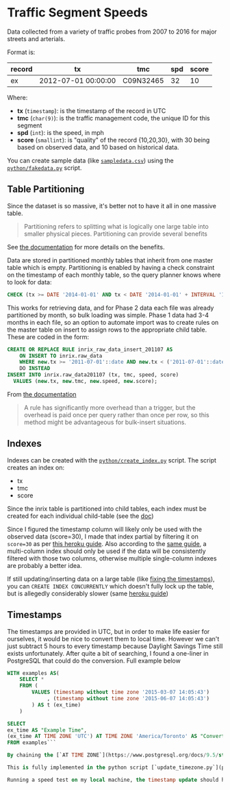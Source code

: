 # Traffic Segment Speeds

Data collected from a variety of traffic probes from 2007 to 2016 for major streets and arterials.

Format is:

record|tx                 | tmc     | spd | score 
------|-------------------|---------|-----|-------
ex    |2012-07-01 00:00:00|C09N32465| 32  | 10    

Where:  
 - **tx** (`timestamp`): is the timestamp of the record in UTC 
 - **tmc** (`char(9)`): is the traffic management code, the unique ID for this segment 
 - **spd** (`int`): is the speed, in mph 
 - **score** (`smallint`): is "quality" of the record {10,20,30}, with 30 being based on observed data, and 10 based on historical data.
 
You can create sample data (like [`sampledata.csv`](sampledata.csv)) using the [`python/fakedata.py`](python/fakedata.py) script. 

## Table Partitioning

Since the dataset is so massive, it's better not to have it all in one massive table. 

>Partitioning refers to splitting what is logically one large table into smaller physical pieces. Partitioning can provide several benefits

See [the documentation](https://www.postgresql.org/docs/current/static/ddl-partitioning.htm) for more details on the benefits.

Data are stored in partitioned monthly tables that inherit from  one master table which is empty. Partitioning is enabled by having a check constraint on the timestamp of each monthly table, so the query planner knows where to look for data:
```sql
CHECK (tx >= DATE '2014-01-01' AND tx < DATE '2014-01-01' + INTERVAL '1 month')
```

This works for retrieving data, and for Phase 2 data each file was already partitioned by month, so bulk loading was simple. Phase 1 data had 3-4 months in each file, so an option to automate import was to create rules on the master table on insert to assign rows to the appropriate child table. These are coded in the form:
```sql
CREATE OR REPLACE RULE inrix_raw_data_insert_201107 AS
    ON INSERT TO inrix.raw_data
    WHERE new.tx >= '2011-07-01'::date AND new.tx < ('2011-07-01'::date + '1 mon'::interval)
    DO INSTEAD
INSERT INTO inrix.raw_data201107 (tx, tmc, speed, score)
  VALUES (new.tx, new.tmc, new.speed, new.score);
```
From [the documentation](https://www.postgresql.org/docs/current/static/ddl-partitioning.html#DDL-PARTITIONING-ALTERNATIVES)
>A rule has significantly more overhead than a trigger, but the overhead is paid once per query rather than once per row, so this method might be advantageous for bulk-insert situations.

## Indexes
Indexes can be created with the [`python/create_index.py`](python/create_index.py) script. The script creates an index on:  
 - tx
 - tmc
 - score
 
Since the inrix table is partitioned into child tables, each index must be created for each individual child-table 
(see the [doc](https://www.postgresql.org/docs/current/static/ddl-partitioning.html#DDL-PARTITIONING-IMPLEMENTATION))

Since I figured the timestamp column will likely only be used with the observed data (score=30), I made that index partial by filtering it on `score=30` as per [this heroku guide](https://devcenter.heroku.com/articles/postgresql-indexes#partial-indexes). Also according to the [same guide](https://devcenter.heroku.com/articles/postgresql-indexes#multi-column-indexes), a multi-column index should only be used if the data will be consistently filtered with those two columns, otherwise multiple single-column indexes are probably a better idea.

If still updating/inserting data on a large table (like [fixing the timestamps](#timestamps)), you can `CREATE INDEX CONCURRENTLY` which doesn't fully lock up the table, but is allegedly considerably slower (same [heroku guide](https://devcenter.heroku.com/articles/postgresql-indexes#managing-and-maintaining-indexes))

## Timestamps

The timestamps are provided in UTC, but in order to make life easier for ourselves, it would be nice to convert them to local time. However we can't just subtract 5 hours to every timestamp because Daylight Savings Time still exists unfortunately. After quite a bit of searching, I found a one-liner in PostgreSQL that could do the conversion. Full example below

```sql
WITH examples AS( 
    SELECT * 
    FROM (
        VALUES (timestamp without time zone '2015-03-07 14:05:43')
             , (timestamp without time zone '2015-06-07 14:05:43')
        ) AS t (ex_time)
    )

SELECT 
ex_time AS "Example Time", 
(ex_time AT TIME ZONE 'UTC') AT TIME ZONE 'America/Toronto' AS "Converted Time"
FROM examples```

By chaining the [`AT TIME ZONE`](https://www.postgresql.org/docs/9.5/static/functions-datetime.html#FUNCTIONS-DATETIME-ZONECONVERT) command the above query converts the *timestamp without timezone* to one **with** at `UTC` and then back to a *timestamp without timezone* at `America/Toronto` time.

This is fully implemented in the python script [`update_timezone.py`](python/update_timezone.py)

Running a speed test on my local machine, the timestamp update should have been combined in the `COPY` transaction. First `COPY` to a `TEMP TABLE` then `INSERT INTO` with a `SELECT fix_timestamp(tx), ...` rather than `COPY` followed by `UPDATE`. The latter was nearly 50% slower (67 minutes vs 46).
